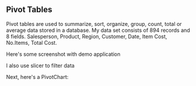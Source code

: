Pivot Tables
-----------
Pivot tables are used to summarize, sort, organize, group, count, total or average data stored in a database.
My data set consists of 894 records and 8 fields. Salesperson, Product, Region, Customer, Date, Item Cost, No.Items, Total Cost.


Here's some screenshot with demo application 



I also use slicer to filter data

Next, here's a PivotChart:

